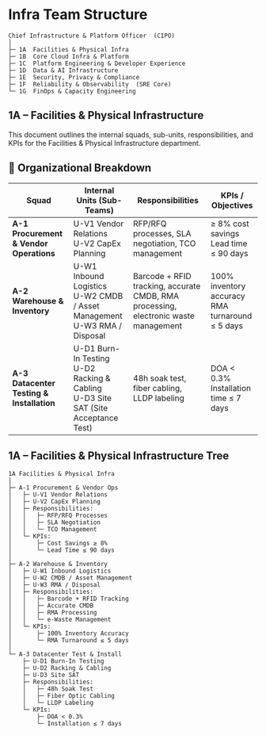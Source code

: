# **Infra Team Structure**

```
Chief Infrastructure & Platform Officer  (CIPO)
│
├─ 1A  Facilities & Physical Infra
├─ 1B  Core Cloud Infra & Platform
├─ 1C  Platform Engineering & Developer Experience
├─ 1D  Data & AI Infrastructure
├─ 1E  Security, Privacy & Compliance
├─ 1F  Reliability & Observability  (SRE Core)
└─ 1G  FinOps & Capacity Engineering
```
## **1A – Facilities & Physical Infrastructure**

This document outlines the internal squads, sub-units, responsibilities, and KPIs for the Facilities & Physical Infrastructure department.

## 📌 Organizational Breakdown

| Squad | Internal Units (Sub-Teams) | Responsibilities | KPIs / Objectives |
|-------|----------------------------|------------------|-------------------|
| **A-1 Procurement & Vendor Operations** | U-V1 Vendor Relations  <br> U-V2 CapEx Planning | RFP/RFQ processes, SLA negotiation, TCO management | ≥ 8% cost savings <br> Lead time ≤ 90 days |
| **A-2 Warehouse & Inventory** | U-W1 Inbound Logistics <br> U-W2 CMDB / Asset Management <br> U-W3 RMA / Disposal | Barcode + RFID tracking, accurate CMDB, RMA processing, electronic waste management | 100% inventory accuracy <br> RMA turnaround ≤ 5 days |
| **A-3 Datacenter Testing & Installation** | U-D1 Burn-In Testing <br> U-D2 Racking & Cabling <br> U-D3 Site SAT (Site Acceptance Test) | 48h soak test, fiber cabling, LLDP labeling | DOA < 0.3% <br> Installation time ≤ 7 days |

## **1A – Facilities & Physical Infrastructure Tree**

```
1A Facilities & Physical Infra
│
├─ A-1 Procurement & Vendor Ops
│   ├─ U-V1 Vendor Relations
│   ├─ U-V2 CapEx Planning
│   ├─ Responsibilities:
│   │   ├─ RFP/RFQ Processes
│   │   ├─ SLA Negotiation
│   │   └─ TCO Management
│   └─ KPIs:
│       ├─ Cost Savings ≥ 8%
│       └─ Lead Time ≤ 90 days
│
├─ A-2 Warehouse & Inventory
│   ├─ U-W1 Inbound Logistics
│   ├─ U-W2 CMDB / Asset Management
│   ├─ U-W3 RMA / Disposal
│   ├─ Responsibilities:
│   │   ├─ Barcode + RFID Tracking
│   │   ├─ Accurate CMDB
│   │   ├─ RMA Processing
│   │   └─ e-Waste Management
│   └─ KPIs:
│       ├─ 100% Inventory Accuracy
│       └─ RMA Turnaround ≤ 5 days
│
└─ A-3 Datacenter Test & Install
    ├─ U-D1 Burn-In Testing
    ├─ U-D2 Racking & Cabling
    ├─ U-D3 Site SAT
    ├─ Responsibilities:
    │   ├─ 48h Soak Test
    │   ├─ Fiber Optic Cabling
    │   └─ LLDP Labeling
    └─ KPIs:
        ├─ DOA < 0.3%
        └─ Installation ≤ 7 days
```
